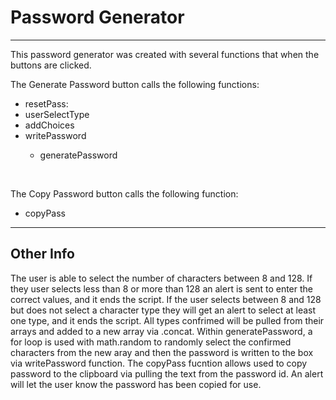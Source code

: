 <h1>Password Generator</h1>

<hr>

This password generator was created with several functions that when the buttons are clicked.
<br>

The Generate Password button calls the following functions:
  <ul>
  <li>resetPass:</li>
  <li>userSelectType</li>
  <li>addChoices</li>
  <li>writePassword</li>
    <ul>
      <li>generatePassword</li>
    </ul>
  </ul>
 <br>
 
 The Copy Password button calls the following function:
  <ul>
    <li>copyPass</li>
  </ul>
 
  <hr>
  
  <h2>Other Info</h2>
The user is able to select the number of characters between 8 and 128. If they user selects less than 8 or more than 128 an alert is sent to enter the correct values, and it ends the script. If the user selects between 8 and 128 but does not select a character type they will get an alert to select at least one type, and it ends the script. All types confrimed will be pulled from their arrays and added to a new array via .concat. Within generatePassword, a for loop is used with math.random to randomly select the confirmed characters from the new aray and then the password is written to the box via writePassword function. The copyPass fucntion allows used to copy password to the clipboard via pulling the text from the password id. An alert will let the user know the password has been copied for use.
